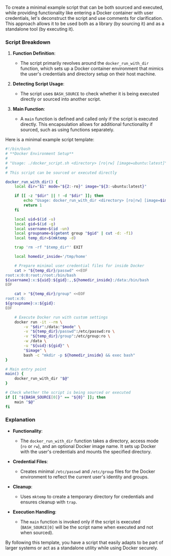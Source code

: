 To create a minimal example script that can be both sourced and executed, while providing functionality like entering a Docker container with user credentials, let's deconstruct the script and use comments for clarification. This approach allows it to be used both as a library (by sourcing it) and as a standalone tool (by executing it).

### Script Breakdown

1. **Function Definition**:
    - The script primarily revolves around the `docker_run_with_dir` function, which sets up a Docker container environment that mimics the user's credentials and directory setup on their host machine.
    
2. **Detecting Script Usage**:
    - The script uses `BASH_SOURCE` to check whether it is being executed directly or sourced into another script.

3. **Main Function**:
    - A `main` function is defined and called only if the script is executed directly. This encapsulation allows for additional functionality if sourced, such as using functions separately.

Here is a minimal example script template:

```bash
#!/bin/bash
# **Docker Environment Setup**
#
# "Usage: ./docker_script.sh <directory> [ro|rw] [image=ubuntu:latest]"
#
# This script can be sourced or executed directly

docker_run_with_dir() {
    local dir="$1" mode="${2:-ro}" image="${3:-ubuntu:latest}"

    if [[ -z "$dir" || ! -d "$dir" ]]; then
        echo "Usage: docker_run_with_dir <directory> [ro|rw] [image=$image]" >&2
        return 1
    fi

    local uid=$(id -u)
    local gid=$(id -g)
    local username=$(id -un)
    local groupname=$(getent group "$gid" | cut -d: -f1)
    local temp_dir=$(mktemp -d)

    trap 'rm -rf "$temp_dir"' EXIT

    local homedir_inside='/tmp/home'

    # Prepare minimal user credential files for inside Docker
    cat > "${temp_dir}/passwd" <<EOF
root:x:0:0:root:/root:/bin/bash
${username}:x:${uid}:${gid}:,,${homedir_inside}:/data:/bin/bash
EOF

    cat > "${temp_dir}/group" <<EOF
root:x:0:
${groupname}:x:${gid}:
EOF

    # Execute Docker run with custom settings
    docker run -it --rm \
        -v "$dir":/data:"$mode" \
        -v "${temp_dir}/passwd":/etc/passwd:ro \
        -v "${temp_dir}/group":/etc/group:ro \
        -w /data \
        -u "${uid}:${gid}" \
        "$image" \
        bash -c "mkdir -p ${homedir_inside} && exec bash"
}

# Main entry point
main() {
    docker_run_with_dir "$@"
}

# Check whether the script is being sourced or executed
if [[ "${BASH_SOURCE[0]}" == "${0}" ]]; then
    main "$@"
fi
```

### Explanation

- **Functionality**: 
  - The `docker_run_with_dir` function takes a directory, access mode (`ro` or `rw`), and an optional Docker image name. It sets up Docker with the user's credentials and mounts the specified directory.
  
- **Credential Files**:
  - Creates minimal `/etc/passwd` and `/etc/group` files for the Docker environment to reflect the current user's identity and groups.

- **Cleanup**:
  - Uses `mktemp` to create a temporary directory for credentials and ensures cleanup with `trap`.

- **Execution Handling**:
  - The `main` function is invoked only if the script is executed (`BASH_SOURCE[0]` will be the script name when executed and not when sourced).
  
By following this template, you have a script that easily adapts to be part of larger systems or act as a standalone utility while using Docker securely.


